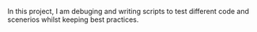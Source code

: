 In this project, I am debuging and writing scripts to test different code and scenerios whilst keeping best practices.